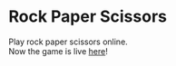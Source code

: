 # Rock Paper Scissors

Play rock paper scissors online.<br>
Now the game is live [here](https://nishantholla.github.io/webRockPaperScissors/)!
